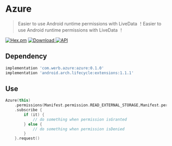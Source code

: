 # Azure

> Easier to use Android runtime permissions with LiveData ！Easier to use Android runtime permissions with LiveData ！

[![Hex.pm](https://img.shields.io/hexpm/l/plug.svg)](https://github.com/Werb/Azure/blob/master/LICENSE)
 [ ![Download](https://api.bintray.com/packages/werbhelius/maven/glideman/images/download.svg) ](https://bintray.com/werbhelius/maven/azure/_latestVersion)
 [![API](https://img.shields.io/badge/API-19%2B-brightgreen.svg?style=flat)](https://android-arsenal.com/api?level=19)

## Dependency
 ```gradle
implementation 'com.werb.azure:azure:0.1.0'
implementation 'android.arch.lifecycle:extensions:1.1.1'
```

## Use
```kotlin
Azure(this)
    .permissions(Manifest.permission.READ_EXTERNAL_STORAGE,Manifest.permission.WRITE_EXTERNAL_STORAGE)
    .subscribe {
        if (it) {
            // do something when permission isGranted
        } else {
            // do something when permission isDenied
        }
    }.request()
```